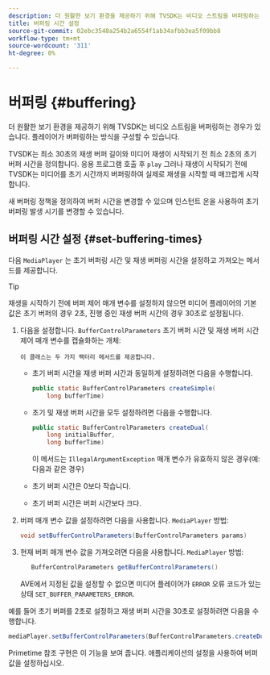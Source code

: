 ```yaml
---
description: 더 원활한 보기 환경을 제공하기 위해 TVSDK는 비디오 스트림을 버퍼링하는 경우가 있습니다. 플레이어가 버퍼링하는 방식을 구성할 수 있습니다.
title: 버퍼링 시간 설정
source-git-commit: 02ebc3548a254b2a6554f1ab34afbb3ea5f09bb8
workflow-type: tm+mt
source-wordcount: '311'
ht-degree: 0%

---
```


# 버퍼링 {#buffering}

더 원활한 보기 환경을 제공하기 위해 TVSDK는 비디오 스트림을 버퍼링하는 경우가 있습니다. 플레이어가 버퍼링하는 방식을 구성할 수 있습니다.

TVSDK는 최소 30초의 재생 버퍼 길이와 미디어 재생이 시작되기 전 최소 2초의 초기 버퍼 시간을 정의합니다. 응용 프로그램 호출 후 `play` 그러나 재생이 시작되기 전에 TVSDK는 미디어를 초기 시간까지 버퍼링하여 실제로 재생을 시작할 때 매끄럽게 시작합니다.

새 버퍼링 정책을 정의하여 버퍼 시간을 변경할 수 있으며 인스턴트 온을 사용하여 초기 버퍼링 발생 시기를 변경할 수 있습니다.

## 버퍼링 시간 설정 {#set-buffering-times}

다음 `MediaPlayer` 는 초기 버퍼링 시간 및 재생 버퍼링 시간을 설정하고 가져오는 메서드를 제공합니다.

>[!TIP]
>
>재생을 시작하기 전에 버퍼 제어 매개 변수를 설정하지 않으면 미디어 플레이어의 기본값은 초기 버퍼의 경우 2초, 진행 중인 재생 버퍼 시간의 경우 30초로 설정됩니다.

1. 다음을 설정합니다. `BufferControlParameters` 초기 버퍼 시간 및 재생 버퍼 시간 제어 매개 변수를 캡슐화하는 개체:

       이 클래스는 두 가지 팩터리 메서드를 제공합니다.
   
   * 초기 버퍼 시간을 재생 버퍼 시간과 동일하게 설정하려면 다음을 수행합니다.

     ```java
     public static BufferControlParameters createSimple( 
         long bufferTime)
     ```

   * 초기 및 재생 버퍼 시간을 모두 설정하려면 다음을 수행합니다.

     ```java
     public static BufferControlParameters createDual( 
         long initialBuffer,   
         long bufferTime)
     ```

     이 메서드는 `IllegalArgumentException` 매개 변수가 유효하지 않은 경우(예: 다음과 같은 경우)

   * 초기 버퍼 시간은 0보다 작습니다.
   * 초기 버퍼 시간은 버퍼 시간보다 크다.

1. 버퍼 매개 변수 값을 설정하려면 다음을 사용합니다. `MediaPlayer` 방법:

   ```java
   void setBufferControlParameters(BufferControlParameters params)
   ```

1. 현재 버퍼 매개 변수 값을 가져오려면 다음을 사용합니다. `MediaPlayer` 방법:

   ```java
      BufferControlParameters getBufferControlParameters()  
   ```

   AVE에서 지정된 값을 설정할 수 없으면 미디어 플레이어가 `ERROR` 오류 코드가 있는 상태 `SET_BUFFER_PARAMETERS_ERROR`.

<!--<a id="example_B5C5004188574D8D8AB8525742767280"></a>-->

예를 들어 초기 버퍼를 2초로 설정하고 재생 버퍼 시간을 30초로 설정하려면 다음을 수행합니다.

```java
mediaPlayer.setBufferControlParameters(BufferControlParameters.createDual(2000, 30000));
```

Primetime 참조 구현은 이 기능을 보여 줍니다. 애플리케이션의 설정을 사용하여 버퍼 값을 설정하십시오.
